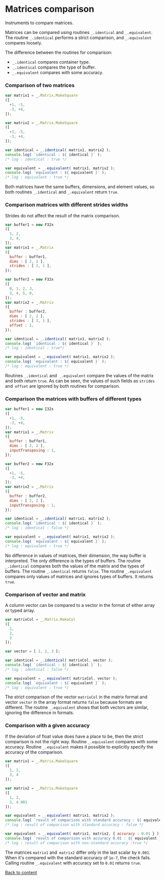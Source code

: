 # Matrices comparison

Instruments to compare matrices.

Matrices can be compared using routines `_.identical` and `_.equivalent`. The routine `_.identical` performs a strict comparison, and `_.equivalent` compares loosely.

The difference between the routines for comparison:
- `_.identical` compares container type.
- `_.identical` compares the type of buffer.
- `_.equivalent` compares with some accuracy.

### Comparison of two matrices

```js
var matrix1 = _.Matrix.MakeSquare
([
  +1, -5,
  -3, +4,
]);

var matrix2 = _.Matrix.MakeSquare
([
  +1, -5,
  -3, +4,
]);

var identical = _.identical( matrix1, matrix2 );
console.log( `identical : ${ identical }` );
/* log : identical : true */

var equivalent = _.equivalent( matrix1, matrix2 );
console.log( `equivalent : ${ equivalent }` );
/* log : equivalent : true */
```

Both matrices have the same buffers, dimensions, and element values, so both routines `_.identical` and `_.equivalent` return `true`.

### Comparison matrices with different strides widths

Strides do not affect the result of the matrix comparison.

```js
var buffer1 = new F32x
([
  1, 2,
  3, 4,
]);
var matrix1 = _.Matrix
({
  buffer : buffer1,
  dims : [ 2, 2 ],
  strides : [ 2, 1 ],
});

var buffer2 = new F32x
([
  0, 1, 2, 3,
  3, 4, 5, 0,
]);
var matrix2 = _.Matrix
({
  buffer : buffer2,
  dims : [ 2, 2 ],
  strides : [ 3, 1 ],
  offset : 1,
});

var identical = _.identical( matrix1, matrix2 );
console.log( `identical : ${ identical }` );
/* log : identical : true*/

var equivalent = _.equivalent( matrix1, matrix2 );
console.log( `equivalent : ${ equivalent }` );
/* log : equivalent : true */
```

Routines `_.identical` and` _.equivalent` compare the values of the matrix and both return `true`. As can be seen, the values of such fields as `strides` and` offset` are ignored by both routines for comparison.

### Comparison the matrices with buffers of different types

```js
var buffer1 = new I32x
([
  +1, -5,
  -3, +4,
]);
var matrix1 = _.Matrix
({
  buffer : buffer1,
  dims : [ 2, 2 ],
  inputTransposing : 1,
});

var buffer2 = new F32x
([
  +1, -5,
  -3, +4,
]);
var matrix2 = _.Matrix
({
  buffer : buffer2,
  dims : [ 2, 2 ],
  inputTransposing : 1,
});

var identical = _.identical( matrix1, matrix2 );
console.log( `identical : ${ identical }` );
/* log : identical : false */

var equivalent = _.equivalent( matrix1, matrix2 );
console.log( `equivalent : ${ equivalent }` );
/* log : equivalent : true */
```

No difference in values of matrices, their dimension, the way buffer is interpreted. The only difference is the types of buffers. The routine `_.identical` compares both the values of the matrix and the types of buffers. The routine `_.identical` returns `false`. The routine `_.equivalent` compares only values of matrices and ignores types of buffers. It returns `true`.

### Comparison of vector and matrix

A column vector can be compared to a vector in the format of either array or typed array.

```js
var matrixCol = _.Matrix.MakeCol
([
  1,
  2,
  3
]);

var vector = [ 1, 2, 3 ];

var identical = _.identical( matrixCol, vector );
console.log( `identical : ${ identical }` );
/* log : identical : false */

var equivalent = _.equivalent( matrixCol, vector );
console.log( `equivalent : ${ equivalent }` );
/* log : equivalent : true */
```

The strict comparison of the vector `matrixCol` in the matrix format and vector `vector` in the array format returns `false` because formats are different. The routine `_.equivalent` shows that both vectors are similar, ignoring the difference in formats.

### Comparison with a given accuracy

If the deviation of float value does have a place to be, then the strict comparison is not the right way. Routine `_.equivalent` compares with some accuracy. Routine `_.equivalent` makes it possible to explicitly specify the accuracy of the comparison.

```js
var matrix1 = _.Matrix.MakeSquare
([
  1, 2,
  3, 4
]);

var matrix2 = _.Matrix.MakeSquare
([
  1, 2,
  3, 4.001
]);

var equivalent = _.equivalent( matrix1, matrix2 );
console.log( `result of comparison with standard accuracy : ${ equivalent }` );
/* log : result of comparison with standard accuracy : false */

var equivalent = _.equivalent( matrix1, matrix2, { accuracy : 0.01 } );
console.log( `result of comparison with accuracy 0.01 : ${ equivalent }` );
/* log : result of comparison with non-standard accuracy :true */
```

The matrices `matrix1` and` matrix2` differ only in the last scalar by `0.001`. When it's compared with the standard accuracy of `1e-7`, the check fails. Calling routine `_.equivalent` with accuracy set to `0.01` returns `true`.

[Back to content](../README.md#Tutorials)

